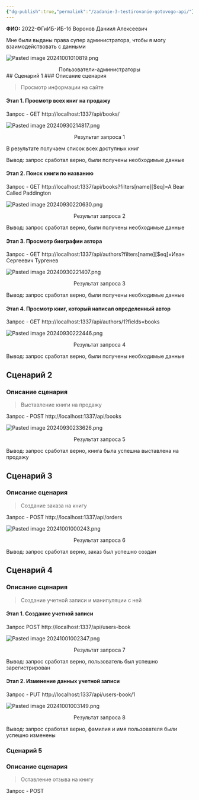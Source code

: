 ```yaml
---
{"dg-publish":true,"permalink":"/zadanie-3-testirovanie-gotovogo-api/"}
---
```


**ФИО:** 2022-ФГиИБ-ИБ-1б Воронов Даниил Алексеевич 

Мне были выданы права супер администратора, чтобы я могу взаимодействовать с данными

![Pasted image 20241001010819.png](/img/user/Pasted%20image%2020241001010819.png)
<div style="text-align: center;">
  Пользователи-администраторы
</div>
## Сценарий 1
### Описание сценария

>Просмотр информации на сайте

#### Этап 1. Просмотр всех книг на продажу

Запрос - GET http://localhost:1337/api/books/

![Pasted image 20240930214817.png](/img/user/Pasted%20image%2020240930214817.png)
<div style="text-align: center;">
  Результат запроса 1
</div>

В результате получаем список всех доступных книг

Вывод: запрос сработал верно, были получены необходимые данные

#### Этап 2. Поиск книги по названию

Запрос - GET http://localhost:1337/api/books?filters[name][$eq]=A Bear Called Paddington


![Pasted image 20240930220630.png](/img/user/Pasted%20image%2020240930220630.png)<div style="text-align: center;">
  Результат запроса 2
</div>

Вывод: запрос сработал верно, были получены необходимые данные

#### Этап 3. Просмотр биографии автора

Запрос - GET http://localhost:1337/api/authors?filters[name][$eq]=Иван Сергеевич Тургенев

![Pasted image 20240930221407.png](/img/user/Pasted%20image%2020240930221407.png)
<div style="text-align: center;">
  Результат запроса 3
</div>

Вывод: запрос сработал верно, были получены необходимые данные

#### Этап 4. Просмотр книг, который написал определенный автор

Запрос - GET http://localhost:1337/api/authors/1?fields=books

![Pasted image 20240930222446.png](/img/user/Pasted%20image%2020240930222446.png)
<div style="text-align: center;">
  Результат запроса 4
</div>

Вывод: запрос сработал верно, были получены необходимые данные

## Сценарий 2

### Описание сценария

>Выставление книги на продажу

Запрос - POST http://localhost:1337/api/books

![Pasted image 20240930233626.png](/img/user/Pasted%20image%2020240930233626.png)
<div style="text-align: center;">
  Результат запроса 5
</div>

Вывод: запрос сработал верно, книга была успешна выставлена на продажу

## Сценарий 3

### Описание сценария

>Создание заказа на книгу

Запрос - POST http://localhost:1337/api/orders

![Pasted image 20241001000243.png](/img/user/Pasted%20image%2020241001000243.png)
<div style="text-align: center;">
  Результат запроса 6
</div>

Вывод: запрос сработал верно, заказ был успешно создан

## Сценарий 4

### Описание сценария

>Создание учетной записи и манипуляции с ней

#### Этап 1. Создание учетной записи

Запрос POST http://localhost:1337/api/users-book

![Pasted image 20241001002347.png](/img/user/Pasted%20image%2020241001002347.png)
<div style="text-align: center;">
  Результат запроса 7
</div>

Вывод: запрос сработал верно, пользователь был успешно зарегистрирован

#### Этап 2. Изменение данных учетной записи

Запрос - PUT http://localhost:1337/api/users-book/1

![Pasted image 20241001003149.png](/img/user/Pasted%20image%2020241001003149.png)
<div style="text-align: center;">
  Результат запроса 8
</div>

Вывод: запрос сработал верно, фамилия и имя пользователя были успешно изменены
### Сценарий 5

### Описание сценария

>Оставление отзыва на книгу

Запрос - POST